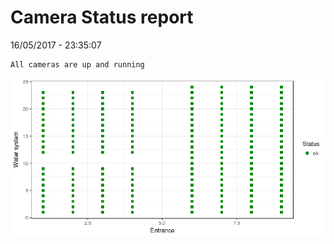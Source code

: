 Camera Status report
================
16/05/2017 - 23:35:07

    All cameras are up and running

![](camreport_files/figure-markdown_github/unnamed-chunk-2-1.png)
